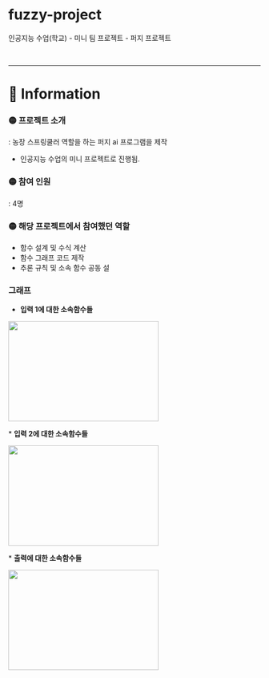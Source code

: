 # fuzzy-project
인공지능 수업(학교) -  미니 팀 프로젝트 - 퍼지 프로젝트

<br>
<hr>

# 🔴 Information
### 🟡 프로젝트 소개
: 농장 스프링쿨러 역할을 하는 퍼지 ai 프로그램을 제작
* 인공지능 수업의 미니 프로젝트로 진행됨.

### 🟡 참여 인원
: 4명 

### 🟡 해당 프로젝트에서 참여했던 역할
* 함수 설계 및 수식 계산
* 함수 그래프 코드 제작
* 추론 규칙 및 소속 함수 공동 설

### 그래프
* <b>입력 1에 대한 소속함수들</b>
<p><img width="300px" height="200px" src="https://github.com/JOOZOO20/fuzzy-project/assets/62732461/0bc36201-4067-4686-9a86-16e50fea308a"></p>
* <b>입력 2에 대한 소속함수들</b>
<p><img width="300px" height="200px" src="https://github.com/JOOZOO20/fuzzy-project/assets/62732461/2718f489-8d87-40d8-a263-109fb489636c"></p>
* <b>출력에 대한 소속함수들</b>
<p><img width="300px" height="200px" src="https://github.com/JOOZOO20/fuzzy-project/assets/62732461/c8048887-e6c1-454a-80b1-0a62588d5b89"></p>
